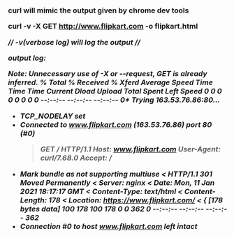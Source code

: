 
<h3> curl will mimic the output given by chrome dev tools 

curl -v -X GET http://www.flipkart.com -o flipkart.html

 <i>// -v(verbose log) will log the output //

output log:

Note: Unnecessary use of -X or --request, GET is already inferred.
% Total % Received % Xferd Average Speed Time Time Time Current
Dload Upload Total Spent Left Speed
0 0 0 0 0 0 0 0 --:--:-- --:--:-- --:--:-- 0\* Trying 163.53.76.86:80...

- TCP_NODELAY set
- Connected to www.flipkart.com (163.53.76.86) port 80 (#0)
  > GET / HTTP/1.1
  > Host: www.flipkart.com
  > User-Agent: curl/7.68.0
  > Accept: _/_

* Mark bundle as not supporting multiuse
  < HTTP/1.1 301 Moved Permanently
  < Server: nginx
  < Date: Mon, 11 Jan 2021 18:17:17 GMT
  < Content-Type: text/html
  < Content-Length: 178
  < Location: https://www.flipkart.com/
  <
  { [178 bytes data]
  100 178 100 178 0 0 362 0 --:--:-- --:--:-- --:--:-- 362
* Connection #0 to host www.flipkart.com left intact
